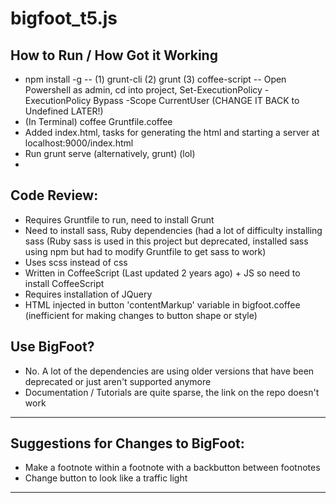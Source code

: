 # bigfoot_t5.js

## How to Run / How Got it Working
- npm install -g 
-- (1) grunt-cli (2) grunt (3) coffee-script
-- Open Powershell as admin, cd into project, Set-ExecutionPolicy -ExecutionPolicy Bypass -Scope CurrentUser (CHANGE IT BACK to Undefined LATER!)
- (In Terminal) coffee Gruntfile.coffee
- Added index.html, tasks for generating the html and starting a server at localhost:9000/index.html
- Run grunt serve (alternatively, grunt) (lol)
- 

## Code Review: 
- Requires Gruntfile to run, need to install Grunt
- Need to install sass, Ruby dependencies (had a lot of difficulty installing sass (Ruby sass is used in this project but deprecated, installed sass using npm but had to modify Gruntfile to get sass to work)
- Uses scss instead of css
- Written in CoffeeScript (Last updated 2 years ago) + JS so need to install CoffeeScript
- Requires installation of JQuery 
- HTML injected in button 'contentMarkup' variable in bigfoot.coffee (inefficient for making changes to button shape or style) 


## Use BigFoot?
- No. A lot of the dependencies are using older versions that have been deprecated or just aren't supported anymore
- Documentation / Tutorials are quite sparse, the link on the repo doesn't work

-----------------------------------------------------------------------------------------------
## Suggestions for Changes to BigFoot:
- Make a footnote within a footnote with a backbutton between footnotes
- Change button to look like a traffic light


-------------------------------------------------------------------------